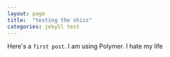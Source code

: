 ```yaml
---
layout: page
title:  "testing the shizz"
categories: jekyll test
---
```

Here's a `first post`.  I am using Polymer.  I hate my life